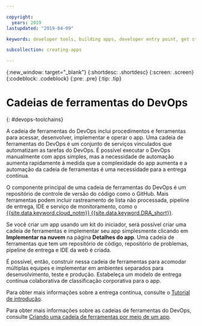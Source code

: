 ```yaml
---

copyright:
  years: 2019
lastupdated: "2019-04-09"

keywords: developer tools, building apps, developer entry point, get started coding, DevOps, toolchain

subcollection: creating-apps

---
```

{:new_window: target="_blank"}
{:shortdesc: .shortdesc}
{:screen: .screen}
{:codeblock: .codeblock}
{:pre: .pre}
{:tip: .tip}

# Cadeias de ferramentas do DevOps
{: #devops-toolchains}

A cadeia de ferramentas do DevOps inclui procedimentos e ferramentas para acessar, desenvolver, implementar e operar o app. Uma cadeia de ferramentas do DevOps é um conjunto de serviços vinculados que automatizam as tarefas do DevOps. É possível
executar o DevOps manualmente com apps simples, mas a necessidade de automação aumenta rapidamente à medida que a
complexidade do app aumenta e a automação da cadeia de ferramentas é uma necessidade para a entrega contínua.

O componente principal de uma cadeia de ferramentas do DevOps é um repositório de controle de versão do código como o GitHub. Mais ferramentas podem incluir rastreamento de lista não processada, pipeline de entrega, IDE e serviço de monitoramento, como o [{{site.data.keyword.cloud_notm}} {{site.data.keyword.DRA_short}}](/docs/services/DevOpsInsights?topic=DevOpsInsights-getting-started).

Se você criar um app usando um kit do iniciador, será possível criar uma cadeia de ferramentas e implementar seu app simplesmente clicando em **Implementar na nuvem** na página **Detalhes do app**. Uma cadeia de ferramentas que tem um repositório de código, repositório de problemas, pipeline de entrega e IDE da web é criada.

É possível, então, construir nessa cadeia de ferramentas para acomodar múltiplas equipes e implementar em ambientes separados para desenvolvimento, teste e produção. Estabeleça um modelo de entrega contínua colaborativa de classificação corporativa para o app.

Para obter mais informações sobre a entrega contínua, consulte o [Tutorial de introdução](/docs/services/ContinuousDelivery?topic=ContinuousDelivery-cd_getting_started).

Para obter mais informações sobre as cadeias de ferramentas do DevOps, consulte [Criando uma cadeia de ferramentas por meio de um app](/docs/services/ContinuousDelivery?topic=ContinuousDelivery-toolchains_getting_started).
